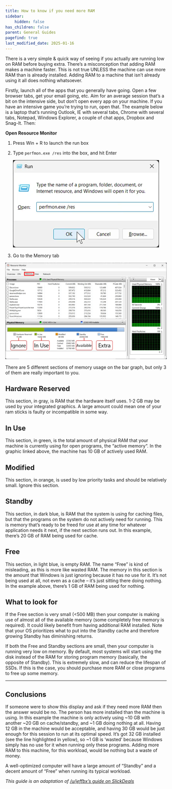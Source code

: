 ```yaml
---
title: How to know if you need more RAM
sidebar:
    hidden: false
has_children: false
parent: General Guides
pagefind: true
last_modified_date: 2025-01-16
---
```







There is a very simple & quick way of seeing if you actually are running low on RAM before buying extra. There’s a misconception that adding RAM makes a machine faster. This is not true UNLESS the machine can use more RAM than is already installed. Adding RAM to a machine that isn’t already using it all does nothing whatsoever.

Firstly, launch all of the apps that you generally have going. Open a few browser tabs, get your email going, etc. Aim for an average session that’s a bit on the intensive side, but don’t open every app on your machine. If you have an intensive game you’re trying to run, open that. The example below is a laptop that’s running Outlook, IE with several tabs, Chrome with several tabs, Notepad, Windows Explorer, a couple of chat apps, Dropbox and Snag-It. Then:

**Open Resource Monitor**
1. Press Win + R to launch the run box

2. Type `perfmon.exe /res` into the box, and hit Enter

     ![run](../../../assets/more-memory/run.webp)

3. Go to the Memory tab

![resource monitor](../../../assets/more-memory/resource_monitor.webp)

There are 5 different sections of memory usage on the bar graph, but only 3 of them are really important to you.

## Hardware Reserved
This section, in gray, is RAM that the hardware itself uses. 1-2 GB may be used by your integrated graphics. A large amount could mean one of your ram sticks is faulty or incompatible in some way.

## In Use
This section, in green, is the total amount of physical RAM that your machine is currently using for open programs, the “active memory“. In the graphic linked above, the machine has 10 GB of actively used RAM.

## Modified
This section, in orange, is used by low priority tasks and should be relatively small. Ignore this section.

## Standby
This section, in dark blue, is RAM that the system is using for caching files, but that the programs on the system do not actively need for running. This is memory that’s ready to be freed for use at any time for whatever application needs it next, if the next section runs out. In this example, there’s 20 GB of RAM being used for cache.

## Free
This section, in light blue, is empty RAM. The name “Free” is kind of misleading, as this is more like wasted RAM. The memory in this section is the amount that Windows is just ignoring because it has no use for it. It’s not being used at all, not even as a cache – it’s just sitting there doing nothing. In the example above, there’s 1 GB of RAM being used for nothing.

## What to look for
If the Free section is very small (<500 MB) then your computer is making use of almost all of the available memory (some completely free memory is required). It could likely benefit from having additional RAM installed. Note that your OS prioritizes what to put into the Standby cache and therefore growing Standby has diminishing returns.

If both the Free and Standby sections are small, then your computer is running very low on memory. By default, most systems will start using the disk instead of the RAM for storing program memory (basically, the opposite of Standby). This is extremely slow, and can reduce the lifespan of SSDs. If this is the case, you should purchase more RAM or close programs to free up some memory.

---

## Conclusions

If someone were to show this display and ask if they need more RAM then the answer would be no. The person has more installed than the machine is using. In this example the machine is only actively using ~10 GB with another ~20 GB on cache/standby, and ~1 GB doing nothing at all. Having 12 GB in the machine would be acceptable, and having 30 GB would be just enough for this session to run at its optimal speed. It’s got 32 GB installed (see the line highlighted in yellow), so ~1 GB is ‘wasted’ because Windows simply has no use for it when running only these programs. Adding more RAM to this machine, for this workload, would be nothing but a waste of money.

A well-optimized computer will have a large amount of “Standby” and a decent amount of “Free” when running its typical workload.


*This guide is an adaptation of [/u/jeffbx’s guide on SlickDeals](https://slickdeals.net/e/4922990-how-to-know-if-you-need-more-ram)*
